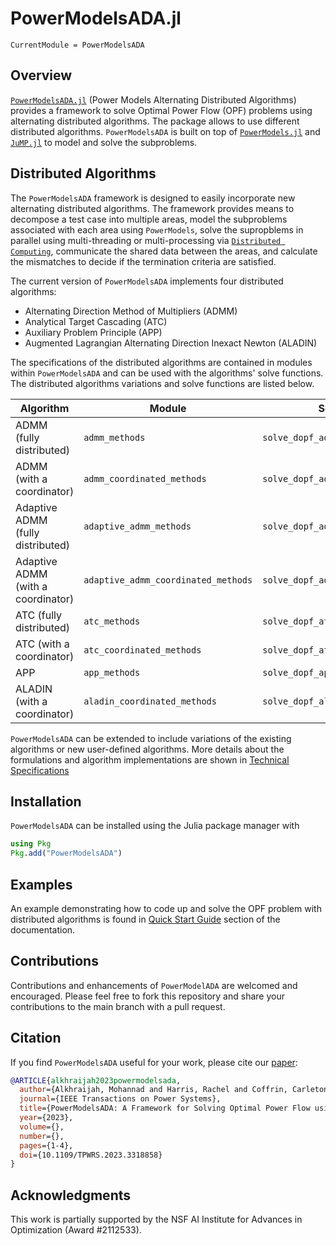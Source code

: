 # PowerModelsADA.jl

```@meta
CurrentModule = PowerModelsADA
```

## Overview

[`PowerModelsADA.jl`](https://github.com/mkhraijah/PowerModelsADA.jl) (Power Models Alternating Distributed Algorithms) provides a framework to solve Optimal Power Flow (OPF) problems using alternating distributed algorithms. The package allows to use different distributed algorithms. `PowerModelsADA` is built on top of [`PowerModels.jl`](https://github.com/lanl-ansi/PowerModels.jl) and [`JuMP.jl`](https://github.com/jump-dev/JuMP.jl) to model and solve the subproblems.

## Distributed Algorithms

The `PowerModelsADA` framework is designed to easily incorporate new alternating distributed algorithms. The framework provides means to decompose a test case into multiple areas, model the subproblems associated with each area using `PowerModels`, solve the supropblems in parallel using multi-threading or multi-processing via [`Distributed Computing`](https://docs.julialang.org/en/v1/manual/distributed-computing/), communicate the shared data between the areas, and calculate the mismatches to decide if the termination criteria are satisfied.

The current version of `PowerModelsADA` implements four distributed algorithms:

- Alternating Direction Method of Multipliers (ADMM)
- Analytical Target Cascading (ATC)
- Auxiliary Problem Principle (APP)
- Augmented Lagrangian Alternating Direction Inexact Newton (ALADIN)

The specifications of the distributed algorithms are contained in modules within `PowerModelsADA` and can be used with the algorithms' solve functions. The distributed algorithms variations and solve functions are listed below.

| **Algorithm**                      | **Module**                          | **Solve Function**                     |
|------------------------------------|-------------------------------------|----------------------------------------|
| ADMM (fully distributed)           | `admm_methods`                      | `solve_dopf_admm`                      |
| ADMM (with a coordinator)          | `admm_coordinated_methods`          | `solve_dopf_admm_coordinated`          |
| Adaptive ADMM (fully distributed)  | `adaptive_admm_methods`             | `solve_dopf_adaptive_admm`             |
| Adaptive ADMM (with a coordinator) | `adaptive_admm_coordinated_methods` | `solve_dopf_adaptive_admm_coordinated` |
| ATC (fully distributed)            | `atc_methods`                       | `solve_dopf_atc`                       |
| ATC (with a coordinator)           | `atc_coordinated_methods`           | `solve_dopf_atc_coordinated`           |
| APP                                | `app_methods`                       | `solve_dopf_app`                       |
| ALADIN (with a coordinator)        | `aladin_coordinated_methods`        | `solve_dopf_aladin_coordinated`        |

`PowerModelsADA` can be extended to include variations of the existing algorithms or new user-defined algorithms. More details about the formulations and algorithm implementations are shown in [Technical Specifications](https://mkhraijah.github.io/PowerModelsADA.jl/dev/specification/)

## Installation

`PowerModelsADA` can be installed using the Julia package manager with

```julia
using Pkg
Pkg.add("PowerModelsADA")
```

## Examples

An example demonstrating how to code up and solve the OPF problem with distributed algorithms is found in [Quick Start Guide](https://mkhraijah.github.io/PowerModelsADA.jl/dev/quickguide/) section of the documentation.

## Contributions

Contributions and enhancements of `PowerModelADA` are welcomed and encouraged. Please feel free to fork this repository and share your contributions to the main branch with a pull request.

## Citation

If you find `PowerModelsADA` useful for your work, please cite our [paper](https://ieeexplore.ieee.org/document/10262198):

```bibtex
@ARTICLE{alkhraijah2023powermodelsada,
  author={Alkhraijah, Mohannad and Harris, Rachel and Coffrin, Carleton and Molzahn, Daniel K.},
  journal={IEEE Transactions on Power Systems}, 
  title={PowerModelsADA: A Framework for Solving Optimal Power Flow using Distributed Algorithms}, 
  year={2023},
  volume={},
  number={},
  pages={1-4},
  doi={10.1109/TPWRS.2023.3318858}
}
```

## Acknowledgments

This work is partially supported by the NSF AI Institute for Advances in Optimization (Award #2112533).
